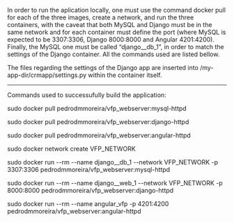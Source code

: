 In order to run the aplication locally, one must use the command docker pull for each of the three images, create a network, and run the three containers, with the caveat that both MySQL and Django must be in the same network and for each container must define the port (where MySQL is expected to be 3307:3306, Django 8000:8000 and Angular 4201:4200). Finally, the MySQL one must be called “django\_\_db\_1”, in order to match the settings of the Django container. All the commands used are listed bellow.

The files regarding the settings of the Django app are inserted into /my-app-dir/crmapp/settings.py within the container itself.  

----------------

Commands used to successufully build the application:

  sudo docker pull pedrodmmoreira/vfp_webserver:mysql-httpd

  sudo docker pull pedrodmmoreira/vfp_webserver:django-httpd

  sudo docker pull pedrodmmoreira/vfp_webserver:angular-httpd 

  sudo docker network create VFP_NETWORK  

  sudo docker run --rm --name django__db_1 --network VFP_NETWORK -p 3307:3306 pedrodmmoreira/vfp_webserver:mysql-httpd  

  sudo docker run --rm  --name django__web_1 --network VFP_NETWORK -p 8000:8000 pedrodmmoreira/vfp_webserver:django-httpd  

  sudo docker run --rm --name angular_vfp -p 4201:4200 pedrodmmoreira/vfp_webserver:angular-httpd  
